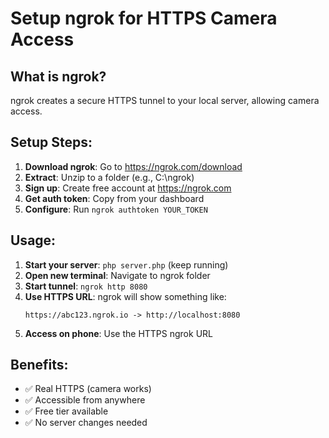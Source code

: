 # Setup ngrok for HTTPS Camera Access

## What is ngrok?
ngrok creates a secure HTTPS tunnel to your local server, allowing camera access.

## Setup Steps:

1. **Download ngrok**: Go to https://ngrok.com/download
2. **Extract**: Unzip to a folder (e.g., C:\ngrok)
3. **Sign up**: Create free account at https://ngrok.com
4. **Get auth token**: Copy from your dashboard
5. **Configure**: Run `ngrok authtoken YOUR_TOKEN`

## Usage:

1. **Start your server**: `php server.php` (keep running)
2. **Open new terminal**: Navigate to ngrok folder
3. **Start tunnel**: `ngrok http 8080`
4. **Use HTTPS URL**: ngrok will show something like:
   ```
   https://abc123.ngrok.io -> http://localhost:8080
   ```
5. **Access on phone**: Use the HTTPS ngrok URL

## Benefits:
- ✅ Real HTTPS (camera works)
- ✅ Accessible from anywhere
- ✅ Free tier available
- ✅ No server changes needed